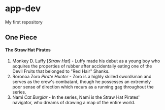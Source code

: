 # app-dev
My first repository
## One Piece
>
#### The Straw Hat Pirates
1. Monkey D. Luffy [*Straw Hat*] - Luffy made his debut as a young boy who acquires the properties of rubber after accidentally eating one of the Devil Fruits that belonged to "Red Hair" Shanks.
2. Roronoa Zoro *Pirate Hunter* - Zoro is a highly skilled swordsman and serves as the crew's combatant, though he possesses an extremely poor sense of direction which recurs as a running gag throughout the series.
3. Nami *Cat Burglar* - In the series, Nami is the Straw Hat Pirates' navigator, who dreams of drawing a map of the entire world. 
